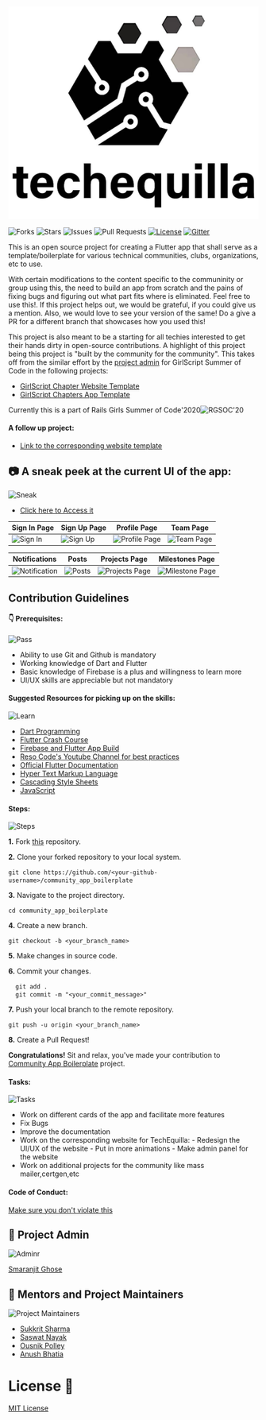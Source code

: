 ![App Icon](https://github.com/techequilla/community_app_boilerplate/blob/master/community_app_boilerplate/assets/icon/techequilla_app_icon.jpeg)


![Forks](https://img.shields.io/github/forks/techequilla/community_app_boilerplate)
![Stars](https://img.shields.io/github/stars/techequilla/community_app_boilerplate)
![Issues](https://img.shields.io/github/issues/techequilla/community_app_boilerplate)
![Pull Requests](https://img.shields.io/github/issues-pr/techequilla/community_app_boilerplate)
[![License](https://img.shields.io/github/license/techequilla/community_app_boilerplate)](https://github.com/techequilla/community_app_boilerplate/blob/master/LICENSE)
[![Gitter](https://badges.gitter.im/girlscript_app/community.svg)](https://gitter.im/girlscript_app/community?utm_source=badge&utm_medium=badge&utm_campaign=pr-badge)

This is an open source project for creating a Flutter app that shall serve as a template/boilerplate for various technical communities, clubs, organizations, etc to use. 

With certain modifications to the content specific to the communinity or group using this, the need to build an app from scratch and the pains of fixing bugs and figuring out what part fits where is eliminated. Feel free to use this!. If this project helps out, we would be grateful, if you could give us a mention. Also, we would love to see your version of the same! Do a give a PR for a different branch that showcases how you used this!

This project is also meant to be a starting for all techies interested to get their hands dirty in open-source contributions. A highlight of this project being this project is "built by the community for the community". This takes off from the similar effort by the [project admin](https://github.com/smaranjitghose) for GirlScript Summer of Code in the following projects:
- [GirlScript Chapter Website Template](https://github.com/smaranjitghose/girlscript_chennai_website)
- [GirlScript Chapters App Template](https://github.com/smaranjitghose/girlscript_app)


Currently this is a part of Rails Girls Summer of Code'2020![RGSOC'20](https://img.shields.io/badge/RGSOC-20-red?style=for-the-badge)


#### A follow up project:

- [Link to the corresponding website template](https://github.com/techequilla/community_website_boilerplate)

## 📷 A sneak peek at the current UI of the app:

![Sneak](https://media.giphy.com/media/ZXBzAsNNHNuOJCY9Gq/giphy.gif)


- [Click here to Access it](https://www.figma.com/file/oSY2N70czTP6UhGyzZknXN/Techequilla?node-id=0%3A1)

|Sign In Page|Sign Up Page|Profile Page|Team Page|
|-----------------|-----------------|-----------------|-----------------|
|![Sign In](https://github.com/techequilla/community_app_boilerplate/blob/master/mockup/Sign%20In.png)|![Sign Up](https://github.com/techequilla/community_app_boilerplate/blob/master/mockup/Sign%20Up.png)|![Profile Page](https://github.com/techequilla/community_app_boilerplate/blob/master/mockup/Profile.png)|![Team Page](https://github.com/techequilla/community_app_boilerplate/blob/master/mockup/Team.png)|


|Notifications|Posts|Projects Page|Milestones Page|
|-----------------|-----------------|-----------------|-----------------|
|![Notification](https://github.com/techequilla/community_app_boilerplate/blob/master/mockup/Notification.png)|![Posts](https://github.com/techequilla/community_app_boilerplate/blob/master/mockup/Post.png)|![Projects Page](https://github.com/techequilla/community_app_boilerplate/blob/master/mockup/Projects.png)|![Milestone Page](https://github.com/techequilla/community_app_boilerplate/blob/master/mockup/Milestone.png)|

## Contribution Guidelines

#### 👇 Prerequisites:

![Pass](https://media.giphy.com/media/Z9cRCMdAMzXi25dwhE/giphy.gif)

- Ability to use Git and Github is mandatory
- Working knowledge of Dart and Flutter
- Basic knowledge of Firebase is a plus and willingness to learn more
- UI/UX skills are appreciable but not mandatory

#### Suggested Resources for picking up on the skills:

![Learn](https://media.giphy.com/media/qxsgm2X2Fb5WE/giphy.gif)

- [Dart Programming](https://www.youtube.com/watch?v=Ej_Pcr4uC2Q)
- [Flutter Crash Course](https://www.youtube.com/watch?v=pTJJsmejUOQ)
- [Firebase and Flutter App Build](https://www.youtube.com/playlist?list=PL4cUxeGkcC9j--TKIdkb3ISfRbJeJYQwC)
- [Reso Code's Youtube Channel for best practices](https://www.youtube.com/channel/UCSIvrn68cUk8CS8MbtBmBkA/featured)
- [Official Flutter Documentation](https://flutter.dev/docs)
- [Hyper Text Markup Language](https://www.w3schools.com/html/html_intro.asp)
- [Cascading Style Sheets](https://developer.mozilla.org/en-US/docs/Web/CSS/Reference)
- [JavaScript](https://developer.mozilla.org/en-US/docs/Web/JavaScript/Reference)


#### Steps:
![Steps](https://media.giphy.com/media/o5BzNDDFQnepi/giphy.gif)

**1.** Fork [this](https://github.com/techequilla/community_app_boilerplate) repository.

**2.** Clone your forked repository to your local system.

```terminal
git clone https://github.com/<your-github-username>/community_app_boilerplate
```

**3.** Navigate to the project directory.

```terminal
cd community_app_boilerplate
```

**4.** Create a new branch.

```terminal
git checkout -b <your_branch_name>
```

**5.** Make changes in source code.

**6.** Commit your changes.

```terminal
  git add .
  git commit -m "<your_commit_message>"
```

**7.** Push your local branch to the remote repository.

```terminal
git push -u origin <your_branch_name>
```

**8.** Create a Pull Request!


**Congratulations!** Sit and relax, you've made your contribution to [Community App Boilerplate](https://github.com/techequilla/community_app_boilerplate) project.

#### Tasks:

![Tasks](https://media.giphy.com/media/JIX9t2j0ZTN9S/giphy.gif)

- Work on different cards of the app and facilitate more features
-  Fix Bugs
- Improve the documentation
- Work on the corresponding website for TechEquilla:
           - Redesign the UI/UX of the website
           - Put in more animations
           - Make admin panel for the website
- Work on additional projects for the community like mass mailer,certgen,etc

#### Code of Conduct:

[Make sure you don't violate this](https://github.com/techequilla/community_app_boilerplate/blob/master/CODE_OF_CONDUCT.md)

## 👨 Project Admin
![Adminr](https://media.giphy.com/media/26wkRxKJ9yUZzlorK/giphy.gif)

 [Smaranjit Ghose](https://github.com/smaranjitghose)

## 👬  Mentors and Project Maintainers

![Project Maintainers](https://media.giphy.com/media/fQZX2aoRC1Tqw/giphy.gif)

- [Sukkrit Sharma](https://github.com/sukkritsharmaofficial)
- [Saswat Nayak](https://github.com/swat1998)
- [Ousnik Polley](https://github.com/ousnik)
- [Anush Bhatia](https://github.com/anushbhatia)

# License 📜

[MIT License](https://github.com/techequilla/community_app_boilerplate/blob/master/LICENSE)
